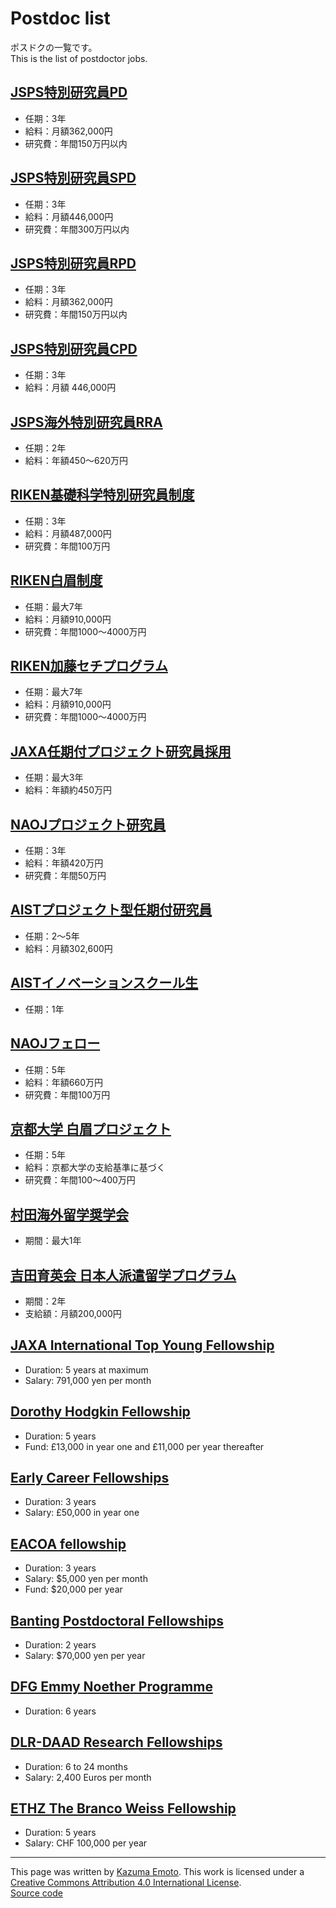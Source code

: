 # Postdoc list

ポスドクの一覧です。  
This is the list of postdoctor jobs.

## [JSPS特別研究員PD](https://www.jsps.go.jp/j-pd/index.html)

- 任期：3年
- 給料：月額362,000円
- 研究費：年間150万円以内

## [JSPS特別研究員SPD](https://www.jsps.go.jp/j-pd/index.html)

- 任期：3年
- 給料：月額446,000円
- 研究費：年間300万円以内

## [JSPS特別研究員RPD](https://www.jsps.go.jp/j-pd/rpd_gaiyo.html)

- 任期：3年
- 給料：月額362,000円
- 研究費：年間150万円以内

## [JSPS特別研究員CPD](https://www.jsps.go.jp/j-pd/cpd_gaiyo.html)

- 任期：3年
- 給料：月額 446,000円

## [JSPS海外特別研究員RRA](https://www.jsps.go.jp/j-ab/rra_gaiyo.html)

- 任期：2年
- 給料：年額450〜620万円

## [RIKEN基礎科学特別研究員制度](https://www.riken.jp/careers/programs/spdr/)

- 任期：3年
- 給料：月額487,000円
- 研究費：年間100万円

## [RIKEN白眉制度](https://www.riken.jp/careers/programs/riken-hakubi/)

- 任期：最大7年
- 給料：月額910,000円
- 研究費：年間1000〜4000万円

## [RIKEN加藤セチプログラム](https://www.riken.jp/careers/programs/kato_sechi/)

- 任期：最大7年
- 給料：月額910,000円
- 研究費：年間1000〜4000万円

## [JAXA任期付プロジェクト研究員採用](https://www.jaxa.jp/about/employ/project_staff_j.html)

- 任期：最大3年
- 給料：年額約450万円

## [NAOJプロジェクト研究員](https://www.nao.ac.jp/about-naoj/employment/jobs-project-1.html)

- 任期：3年
- 給料：年額420万円
- 研究費：年間50万円

## [AISTプロジェクト型任期付研究員](https://www.aist.go.jp/aist_j/humanres/02kenkyu/project-a.html)

- 任期：2〜5年
- 給料：月額302,600円

## [AISTイノベーションスクール生](https://unit.aist.go.jp/innhr/inn-s/index.html)

- 任期：1年

## [NAOJフェロー](https://www.nao.ac.jp/about-naoj/employment/jobs-fellow.html)

- 任期：5年
- 給料：年額660万円
- 研究費：年間100万円

## [京都大学 白眉プロジェクト](https://www.hakubi.kyoto-u.ac.jp)

- 任期：5年
- 給料：京都大学の支給基準に基づく
- 研究費：年間100〜400万円

## [村田海外留学奨学会](https://www.muratec.jp/murata-scholarship/scholarship/)

- 期間：最大1年

## [吉田育英会 日本人派遣留学プログラム](http://www.ysf.or.jp)

- 期間：2年
- 支給額：月額200,000円

## [JAXA International Top Young Fellowship](http://www.isas.jaxa.jp/en/researchers/ityf/index.html)

- Duration: 5 years at maximum
- Salary: 791,000 yen per month

## [Dorothy Hodgkin Fellowship](https://royalsociety.org/grants-schemes-awards/grants/dorothy-hodgkin-fellowship/)

- Duration: 5 years
- Fund: £13,000 in year one and £11,000 per year thereafter

## [Early Career Fellowships](https://www.leverhulme.ac.uk/early-career-fellowships)

- Duration: 3 years
- Salary: £50,000 in year one

## [EACOA fellowship](https://www.eacoa.net/fellowship.php)

- Duration: 3 years
- Salary: $5,000 yen per month
- Fund: $20,000 per year

## [Banting Postdoctoral Fellowships](https://banting.fellowships-bourses.gc.ca/en/home-accueil.html)

- Duration: 2 years
- Salary: $70,000 yen per year

## [DFG Emmy Noether Programme](https://www.dfg.de/en/research_funding/programmes/individual/emmy_noether/index.html)

- Duration: 6 years


## [DLR-DAAD Research Fellowships](https://www.daad.de/en/study-and-research-in-germany/scholarships/dlr-daad-research-fellowships/)

- Duration: 6 to 24 months
- Salary: 2,400 Euros per month

## [ETHZ The Branco Weiss Fellowship](https://brancoweissfellowship.org)

- Duration: 5 years
- Salary: CHF 100,000 per year

---

This page was written by [Kazuma Emoto](https://github.com/kazumaemoto).
This work is licensed under a [Creative Commons Attribution 4.0 International License](https://creativecommons.org/licenses/by/4.0/).  
[Source code](https://github.com/kazumaemoto/postdoc-list)
